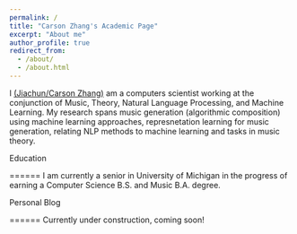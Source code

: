 ```yaml
---
permalink: /
title: "Carson Zhang's Academic Page"
excerpt: "About me"
author_profile: true
redirect_from: 
  - /about/
  - /about.html
---
```


I [(Jiachun/Carson Zhang)](https://github.com/SonyaInSiberia) am a computers scientist working at the conjunction of Music, Theory, Natural Language Processing, and Machine Learning. My research spans music generation (algorithmic composition) using machine learning approaches, represnetation learning for music generation, relating NLP methods to machine learning and tasks in music theory.

Education

======
I am currently a senior in University of Michigan in the progress of earning a Computer Science B.S. and Music B.A. degree.

Personal Blog

======
Currently under construction, coming soon!
